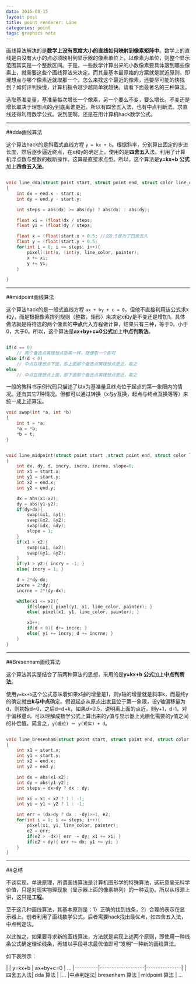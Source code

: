 ```yaml
---
data: 2015-08-15
layout: post
title: point renderer: Line
categories: point
tags: graphics note
---
```



画线算法解决的是**数学上没有宽度大小的直线如何映射到像素矩阵中**。数学上的直线是由没有大小的点必须映射到显示器的像素单位上。以像素为单位，则整个显示范围其实是一个整数区间。于是，一些数学计算出来的小数像素要具体落到哪些像素上，就需要这些个画线算法来决定。而其最基本最原始的方案就是就近原则。即理想点与哪个像素近就取那一个。怎么来找这个最近的像素，还要尽可能的快找到？如何评判快慢，计算机指令越少越简单就越快。请看下面最著名的三种算法。

选取基准变量，基准量每次增长一个像素，另一个要么不变，要么增长。不变还是增长取决于理想点的y到底离谁更近。所以有四舍五入法，也有中点判断法。求直线还得利用数学公式。说到底啊，还是在用计算机hack数学公式。


---------------------------
##dda画线算法

这个算法hack的是斜截式直线方程 `y = kx + b`。根据斜率，分别算出固定的步进长度，然后逐步逼近终点，在x和y的确定上，使用的是**四舍五入**法。利用了计算机浮点数与整数的截断操作。这算是直接求点型。所以，这个算法是**y=kx+b 公式**加上**四舍五入法**。


```c

void line_dda(struct point start, struct point end, struct color line_color, struct paint *painter)
{
    int dx = end.x - start.x;
    int dy = end.y - start.y;

    int steps = abs(dx) >= abs(dy) ? abs(dx) : abs(dy);

    float xi = (float)dx / steps;
    float yi = (float)dy / steps;

    float x = (float)start.x + 0.5; //加0.5是为了四舍五入
    float y = (float)start.y + 0.5;
    for(int i = 0; i <= steps; i++){
        pixel((int)x, (int)y, line_color, painter);
        x += xi;
        y += yi;
    }
    
}

```

---------------------------------
##midpoint画线算法

这个算法hack的是一般式直线方程 `ax + by + c = 0`。但他不直接利用该公式求x和y，而是根据像素排列规则（整数，矩形）来决定x和y是不变还是增加1。具体做法就是将待选的两个像素的**中点**代入方程做计算，结果只有三种，等于0，小于0，大于0。所以，这个算法是**ax+by+c=0公式**加上**中点判断法**。

```c

if(d == 0)
    // 两个备选点离理想点距离一样，随便取一个即可
else if(d < 0)
    // 中点在理想点下面，即上面那个备选点离理想点更近，取之
else
    // 中点在理想点上面，即下面那个备选点离理想点更近，取之

```

一般的教科书示例代码只描述了以x为基准量且终点位于起点的第一象限内的情况。还有其它7种情况。但都可以通过转换（x与y互换，起点与终点互换等等）来统一成上述算法。


```c
void swap(int *a, int *b)
{
    int t = *a;
    *a = *b;
    *b = t;
}


void line_midpoint(struct point start ,struct point end, struct color line_color, struct paint *painter)
{
    int dx, dy, d, incry, incre, incrne, slope=0;
    int x1 = start.x;
    int y1 = start.y;
    int x2 = end.x;
    int y2 = end.y;

    dx = abs(x1-x2);
    dy = abs(y1-y2);
    if(dy>dx){
        swap(&x1, &y1);
        swap(&x2, &y2);
        swap(&dx, &dy);
        slope = 1;
    }
    if(x1 > x2){
        swap(&x1, &x2);
        swap(&y1, &y2);
    }
    if(y1 > y2){ incry = -1; }
    else{ incry = 1; }

    d = 2*dy-dx;
    incre = 2*dy;
    incrne = 2*(dy-dx);

    while(x1 <= x2){
        if(slope){ pixel(y1, x1, line_color, painter); }
        else{ pixel(x1, y1, line_color, painter); }

        x1++;
        if(d < 0){ d+= incre; }
        else{ y1 += incry; d += incrne; }
    }
}

```

---------------------------------
##Bresenham画线算法

这个算法其实是结合了前两种算法的思想，采用的是**y=kx+b 公式**加上**中点判断法**。

使用`y=kx+b`这个公式意味着如果x轴的增量是1，则y轴的增量就是斜率k，而最终y的确定就由**k与中点**确定。假设起点从原点出发且位于第一象限，设y轴偏移量为d，则初始d=0，之后d=d+k，如果d>0.5，说明离上面的点近，则y+1，d-1。对于偏移量d，可以理解成数学公式上算出来的y值与显示器上光栅化需要的y值之间的补偿值。简言之，`y(理论) ＝ y(现实) + d`。

```c

void line_bresenham(struct point start, struct point end, struct color line_color, struct paint *painter)
{
    int x1 = start.x;
    int y1 = start.y;
    int x2 = end.x;
    int y2 = end.y;

    int dx = abs(x1-x2);
    int dy = abs(y1-y2);
    int steps = dx>dy ? dx : dy;

    int xi = x1 < x2 ? 1 : -1;
    int yi = y1 < y2 ? 1 : -1;

    int err = (dx>dy ? dx : -dy)>>1, e2;
    for(int i = 0; i <= steps; i++){
        pixel(x1, y1, line_color, painter);
        e2 = err;
        if(e2 > -dx){ err -= dy; x1 += xi; }
        if(e2 < dy){ err += dx; y1 += yi; }
    }
}

```

-------------------------------------------
##总结

不谈实现，单说原理，所谓画线算法是计算机图形学的特殊算法，这玩意毫无科学价值，只是对现实物理现象（显示器上面的像素排列）的一种妥协。所以从根源上讲，这只是**工程**。

至于这几种画线算法，其基本原则是：1）正确的找到线条，2）合理的表示在显示器上。前者利用了画线数学公式，后者需要hack找出最优点，如四舍五入法，中点判定法。

以此推之，如果要寻求新的画线算法，方法就是实现上述两个原则，即使用一种线条公式确定理论线条，再辅以手段寻求最优值即可“发明”一种新的画线算法。

如下表所示：

|         |   y=kx+b          | ax+by+c=0     | ...
|----------|-------------------|---------------|
|四舍五入法| dda 算法          |               |...
|中点判定法| bresenham 算法    | midpoint 算法 | ...
